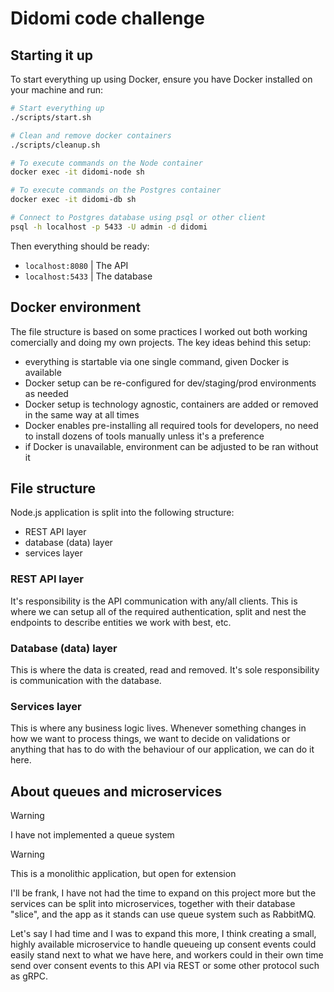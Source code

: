 # Didomi code challenge

## Starting it up

To start everything up using Docker, ensure you have Docker installed on your machine and run:

```sh
# Start everything up
./scripts/start.sh

# Clean and remove docker containers
./scripts/cleanup.sh

# To execute commands on the Node container
docker exec -it didomi-node sh

# To execute commands on the Postgres container
docker exec -it didomi-db sh

# Connect to Postgres database using psql or other client
psql -h localhost -p 5433 -U admin -d didomi
```

Then everything should be ready:
- `localhost:8080` | The API
- `localhost:5433` | The database

## Docker environment

The file structure is based on some practices I worked out both working comercially and doing my own projects. The key ideas behind this setup:

- everything is startable via one single command, given Docker is available
- Docker setup can be re-configured for dev/staging/prod environments as needed
- Docker setup is technology agnostic, containers are added or removed in the same way at all times
- Docker enables pre-installing all required tools for developers, no need to install dozens of tools manually unless it's a preference
- if Docker is unavailable, environment can be adjusted to be ran without it

## File structure

Node.js application is split into the following structure:
- REST API layer
- database (data) layer
- services layer

### REST API layer

It's responsibility is the API communication with any/all clients. This is where we can setup all of the required authentication, split and nest the endpoints to describe entities we work with best, etc.

### Database (data) layer

This is where the data is created, read and removed. It's sole responsibility is communication with the database.

### Services layer

This is where any business logic lives. Whenever something changes in how we want to process things, we want to decide on validations or anything that has to do with the behaviour of our application, we can do it here.

## About queues and microservices

> [!WARNING]
> I have not implemented a queue system


> [!WARNING]
> This is a monolithic application, but open for extension

I'll be frank, I have not had the time to expand on this project more but the services can be split into microservices, together with their database "slice", and the app as it stands can use queue system such as RabbitMQ.

Let's say I had time and I was to expand this more, I think creating a small, highly available microservice to handle queueing up consent events could easily stand next to what we have here, and workers could in their own time send over consent events to this API via REST or some other protocol such as gRPC.
